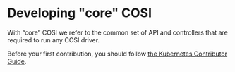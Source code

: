 # Developing "core" COSI

With “core” COSI we refer to the common set of API and controllers that are required to run any COSI driver.

Before your first contribution, you should follow [the Kubernetes Contributor Guide](https://www.kubernetes.dev/docs/guide/#contributor-guide).
